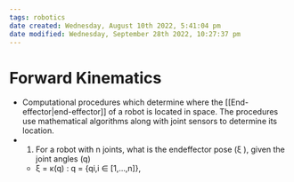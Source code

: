 ```yaml
---
tags: robotics
date created: Wednesday, August 10th 2022, 5:41:04 pm
date modified: Wednesday, September 28th 2022, 10:27:37 pm
---
```


# Forward Kinematics
- Computational procedures which determine where the [[End-effector|end-effector]] of a robot is located in space. The procedures use mathematical algorithms along with joint sensors to determine its location.
- 1. For a robot with n joints, what is the endeffector pose (ξ ), given the joint angles (q)
    - ξ = κ(q) : q = {qi,i ∈ [1,…,n]},

